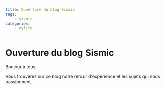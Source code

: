 ```yaml
---
title: Ouverture du blog Sismic
tags:
    - sismic
categories:
    - mylife
---
```


# Ouverture du blog Sismic

Bonjour à tous,

Vous trouverez sur ce blog notre retour d'expérience et les sujets qui nous passionnent.